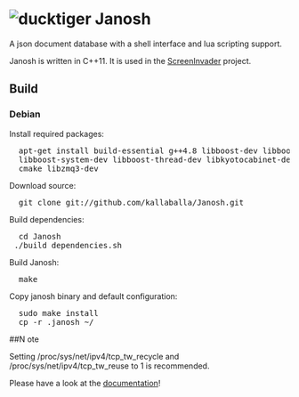 ![ducktiger](http://asset-2.soup.io/asset/11244/5869_2544_500.png)
Janosh
======

A json document database with a shell interface and lua scripting support.

Janosh is written in C++11. It is used in the [ScreenInvader](https://github.com/Metalab/ScreenInvader) project.

## Build

### Debian

Install required packages:
<pre>
  apt-get install build-essential g++4.8 libboost-dev libboost-filesystem-dev \
  libboost-system-dev libboost-thread-dev libkyotocabinet-dev libluajit-5.1-dev \
  cmake libzmq3-dev
</pre>

Download source:
<pre>
  git clone git://github.com/kallaballa/Janosh.git
</pre>

Build dependencies:
<pre>
  cd Janosh
 ./build_dependencies.sh
</pre>

Build Janosh:
<pre>
  make
</pre>

Copy janosh binary and default configuration:
<pre>
  sudo make install
  cp -r .janosh ~/
</pre>

##N ote

Setting /proc/sys/net/ipv4/tcp_tw_recycle and /proc/sys/net/ipv4/tcp_tw_reuse to 1 is recommended.


Please have a look at the [documentation](https://github.com/kallaballa/Janosh/wiki/Home)!
